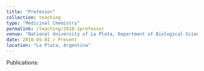 ```yaml
---
title: "Professor"
collection: teaching
type: "Medicinal Chemistry"
permalink: /teaching/2018-1professor
venue: "National University of La Plata, Department of Biological Sciences, Faculty of Excat Science"
date: 2018-05-01 / Present
location: "La Plata, Argentina"
---
```

Publications:

